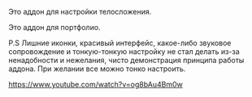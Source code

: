 Это аддон для настройки телосложения.

Это аддон для портфолио.

P.S Лишние иконки, красивый интерфейс, какое-либо звуковое сопровождение и тонкую-тонкую настройку не стал делать из-за ненадобности и нежелания, чисто демонстрация принципа работы аддона. При желании все можно тонко настроить.

https://www.youtube.com/watch?v=og8bAu4Bm0w
